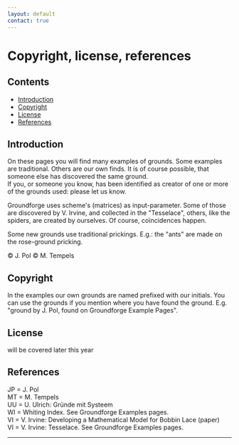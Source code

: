 ```yaml
---
layout: default
contact: true
---
```

# Copyright, license, references

## Contents
* [Introduction](#introduction)
* [Copyright](#copyright)
* [License](#license)
* [References](#references)

## Introduction
On these pages you will find many examples of grounds. Some examples are traditional. Others are our own finds. It is of course possible, that someone else has discovered the same ground.    
If you, or someone you know, has been identified as creator of one or more of the grounds used: please let us know.

Groundforge uses scheme's (matrices) as input-parameter. Some of those are discovered by V. Irvine, and collected in the "Tesselace", others, like the spiders, are created by ourselves. Of course, coïncidences happen.

Some new grounds use traditional prickings. E.g.: the "ants" are made on the rose-ground pricking.

<script>send("egrofdnuorg eamoj")</script>    

&copy; J. Pol
&copy; M. Tempels

## Copyright
In the examples our own grounds are named prefixed with our initials. You can use the grounds if you mention where you have found the ground. E.g. "ground by J. Pol, found on Groundforge Example Pages".

## License
will be covered later this year

## References
JP = J. Pol     
MT = M. Tempels    
UU = U. Ulrich: Gründe mit Systeem      
WI = Whiting Index. See Groundforge Examples pages.      
VI = V. Irvine: Developing a Mathematical Model for Bobbin Lace (paper)       
VI = V. Irvine: Tesselace. See Groundforge Examples pages.    

***
